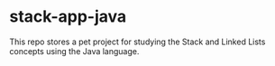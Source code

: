 # stack-app-java

This repo stores a pet project for studying the Stack and Linked Lists concepts using the Java language.
